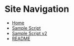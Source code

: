 # Site Navigation

- [Home](/)
- [Sample Script](/sample-script)
- [Sample Script v2](/sample-scriptv2)
- [README](/README)
